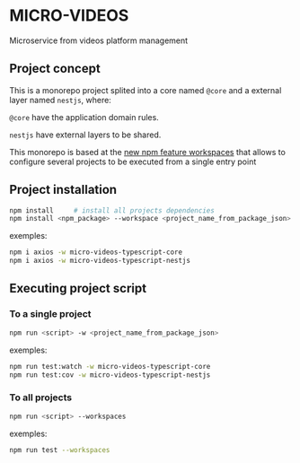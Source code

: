 # MICRO-VIDEOS

Microservice from videos platform management

## Project concept

This is a monorepo project splited into a core named `@core` and a external layer named `nestjs`, where:

`@core` have the application domain rules.

`nestjs` have external layers to be shared.

This monorepo is based at the [new npm feature workspaces](https://docs.npmjs.com/cli/v7/using-npm/workspaces) that allows to configure several projects to be executed from a single entry point

## Project installation

```bash
npm install     # install all projects dependencies
npm install <npm_package> --workspace <project_name_from_package_json>    # install npm package into specified monorepo internal project
```

exemples:

```bash
npm i axios -w micro-videos-typescript-core
npm i axios -w micro-videos-typescript-nestjs
```

## Executing project script

### To a single project

```bash
npm run <script> -w <project_name_from_package_json>    
```

exemples:

```bash
npm run test:watch -w micro-videos-typescript-core
npm run test:cov -w micro-videos-typescript-nestjs
```

### To all projects

```bash
npm run <script> --workspaces
```

exemples:

```bash
npm run test --workspaces
```
